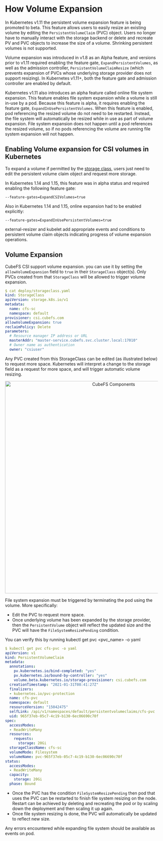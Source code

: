 # How Volume Expansion

In Kubernetes v1.11 the persistent volume expansion feature is being promoted to beta. This feature allows users to easily resize an existing volume by editing the `PersistentVolumeClaim` (PVC) object. Users no longer have to manually interact with the storage backend or delete and recreate PV and PVC objects to increase the size of a volume. Shrinking persistent volumes is not supported.

Volume expansion was introduced in v1.8 as an Alpha feature, and versions prior to v1.11 required enabling the feature gate, `ExpandPersistentVolumes`, as well as the admission controller, `PersistentVolumeClaimResize` (which prevents expansion of PVCs whose underlying storage provider does not support resizing). In Kubernetes v1.11+, both the feature gate and admission controller are enabled by default.

Kubernetes v1.11 also introduces an alpha feature called online file system expansion. This feature enables file system expansion while a volume is still in-use by a pod. Because this feature is alpha, it requires enabling the feature gate, `ExpandInUsePersistentVolumes`. When this feature is enabled, pod referencing the resized volume do not need to be restarted. Instead, the file system will automatically be resized while in use as part of volume expansion. File system expansion does not happen until a pod references the resized volume, so if no pods referencing the volume are running file system expansion will not happen.

## Enabling Volume expansion for CSI volumes in Kubernetes

To expand a volume if permitted by the [storage class](https://kubernetes.io/docs/concepts/storage/persistent-volumes/#expanding-persistent-volumes-claims), users just need to edit the persistent volume claim object and request more storage.

In Kubernetes 1.14 and 1.15, this feature was in alpha status and required enabling the following feature gate:

```
--feature-gates=ExpandCSIVolumes=true
```

Also in Kubernetes 1.14 and 1.15, online expansion had to be enabled explicitly:

```
--feature-gates=ExpandInUsePersistentVolumes=true
```

external-resizer and kubelet add appropriate events and conditions to persistent volume claim objects indicating progress of volume expansion operations.

## Volume Expansion

CubeFS CSI support volume expansion. you can use it by setting the `allowVolumeExpansion` field to `true` in their `StorageClass` object(s). Only PVCs created from that `StorageClass` will be allowed to trigger volume expansion.

```yaml
$ cat deploy/storageclass.yaml
kind: StorageClass
apiVersion: storage.k8s.io/v1
metadata:
  name: cfs-sc
  namespace: default
provisioner: csi.cubefs.com
allowVolumeExpansion: true
reclaimPolicy: Delete
parameters:
  # Resource manager IP address or URL
  masterAddr: "master-service.cubefs.svc.cluster.local:17010"
  # Owner name as authentication
  owner: "csiuser"
```

Any PVC created from this StorageClass can be edited (as illustrated below) to request more space. Kubernetes will interpret a change to the storage field as a request for more space, and will trigger automatic volume resizing.

<div width="100%" style="text-align:center;"><img alt="CubeFS Components" src="volume_expansion.jpg" width="700"/></div>


File system expansion must be triggered by terminating the pod using the volume. More specifically:

* Edit the PVC to request more space.
* Once underlying volume has been expanded by the storage provider, then the `PersistentVolume` object will reflect the updated size and the PVC will have the `FileSystemResizePending` condition.

You can verify this by running kubectl get pvc <pvc_name> -o yaml

```yaml
$ kubectl get pvc cfs-pvc -o yaml
apiVersion: v1
kind: PersistentVolumeClaim
metadata:
  annotations:
    pv.kubernetes.io/bind-completed: "yes"
    pv.kubernetes.io/bound-by-controller: "yes"
    volume.beta.kubernetes.io/storage-provisioner: csi.cubefs.com
  creationTimestamp: "2021-01-31T08:41:27Z"
  finalizers:
  - kubernetes.io/pvc-protection
  name: cfs-pvc
  namespace: default
  resourceVersion: "15042475"
  selfLink: /api/v1/namespaces/default/persistentvolumeclaims/cfs-pvc
  uid: 965f37eb-05c7-4c19-b130-6ec06690c70f
spec:
  accessModes:
  - ReadWriteMany
  resources:
    requests:
      storage: 20Gi
  storageClassName: cfs-sc
  volumeMode: Filesystem
  volumeName: pvc-965f37eb-05c7-4c19-b130-6ec06690c70f
status:
  accessModes:
  - ReadWriteMany
  capacity:
    storage: 20Gi
  phase: Bound
```

* Once the PVC has the condition `FileSystemResizePending` then pod that uses the PVC can be restarted to finish file system resizing on the node. Restart can be achieved by deleting and recreating the pod or by scaling down the deployment and then scaling it up again.
* Once file system resizing is done, the PVC will automatically be updated to reflect new size.

Any errors encountered while expanding file system should be available as events on pod.



